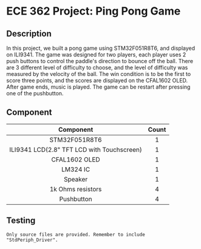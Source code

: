 # ECE 362 Project: Ping Pong Game

## Description
In this project, we built a pong game using STM32F051R8T6, and displayed on ILI9341. The game was designed for two players, each player uses 2 push buttons to control the paddle's direction to bounce off the ball. There are 3 different level of difficulty to choose, and the level of difficulty was measured by the velocity of the ball. The win condition is to be the first to score three points, and the scores are displayed on the CFAL1602 OLED. After game ends, music is played. The game can be restart after pressing one of the pushbutton.

## Component
|Component                                  |Count  |
| :---:                                     | :---: |
|STM32F051R8T6                              |1      |
|ILI9341 LCD(2.8" TFT LCD with Touchscreen) |1      |
|CFAL1602 OLED                              |1      |
|LM324 IC                                   |1      |
|Speaker                                    |1      |
|1k Ohms resistors                          |4      |
|Pushbutton                                 |4      |

## Testing
```
Only source files are provided. Remember to include "StdPeriph_Driver".
```

